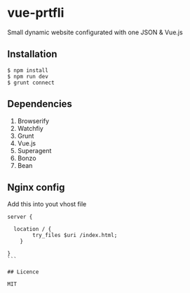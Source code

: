 vue-prtfli
==========

Small dynamic website configurated with one JSON & Vue.js

## Installation

```
$ npm install
$ npm run dev
$ grunt connect
```

## Dependencies
1. Browserify
2. Watchfiy
3. Grunt
4. Vue.js
5. Superagent
6. Bonzo
7. Bean

## Nginx config

Add this into yout vhost file
````
server {

  location / {
		try_files $uri /index.html;
	}
	
}
```

## Licence

MIT
